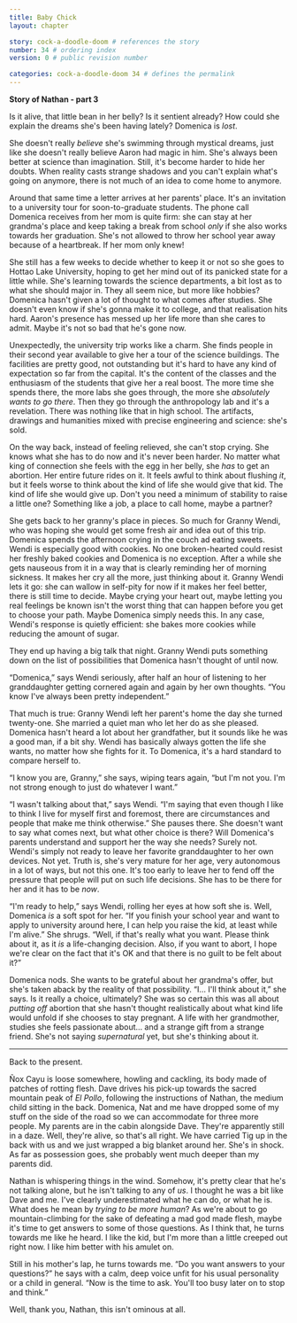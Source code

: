 ```yaml
---
title: Baby Chick
layout: chapter

story: cock-a-doodle-doom # references the story
number: 34 # ordering index
version: 0 # public revision number

categories: cock-a-doodle-doom 34 # defines the permalink
---
```

**Story of Nathan - part 3**

Is it alive, that little bean in her belly? Is it sentient already? How could she explain the dreams she's been having lately? Domenica is *lost*.

She doesn't really *believe* she's swimming through mystical dreams, just like she doesn't really believe Aaron had magic in him. She's always been better at science than imagination. Still, it's become harder to hide her doubts. When reality casts strange shadows and you can't explain what's going on anymore, there is not much of an idea to come home to anymore.

Around that same time a letter arrives at her parents' place. It's an invitation to a university tour for soon-to-graduate students. The phone call Domenica receives from her mom is quite firm: she can stay at her grandma's place and keep taking a break from school *only* if she also works towards her graduation. She's not allowed to throw her school year away because of a heartbreak. If her mom only knew!

She still has a few weeks to decide whether to keep it or not so she goes to Hottao Lake University, hoping to get her mind out of its panicked state for a little while. She's learning towards the science departments, a bit lost as to what she should major in. They all seem nice, but more like hobbies? Domenica hasn't given a lot of thought to what comes after studies. She doesn't even know if she's gonna make it to college, and that realisation hits hard. Aaron's presence has messed up her life more than she cares to admit. Maybe it's not so bad that he's gone now.

Unexpectedly, the university trip works like a charm. She finds people in their second year available to give her a tour of the science buildings. The facilities are pretty good, not outstanding but it's hard to have any kind of expectation so far from the capital. It's the content of the classes and the enthusiasm of the students that give her a real boost. The more time she spends there, the more labs she goes through, the more she *absolutely wants to go there*. Then they go through the anthropology lab and it's a revelation. There was nothing like that in high school. The artifacts, drawings and humanities mixed with precise engineering and science: she's sold.

On the way back, instead of feeling relieved, she can't stop crying. She knows what she has to do now and it's never been harder. No matter what king of connection she feels with the egg in her belly, she *has* to get an abortion. Her entire future rides on it. It feels awful to think about flushing *it*, but it feels worse to think about the kind of life she would give that kid. The kind of life she would give up. Don't you need a minimum of stability to raise a little one? Something like a job, a place to call home, maybe a partner?

She gets back to her granny's place in pieces. So much for Granny Wendi, who was hoping she would get some fresh air and idea out of this trip. Domenica spends the afternoon crying in the couch ad eating sweets. Wendi is especially good with cookies. No one broken-hearted could resist her freshly baked cookies and Domenica is no exception. After a while she gets nauseous from it in a way that is clearly reminding her of morning sickness. It makes her cry all the more, just thinking about it. Granny Wendi lets it go: she can wallow in self-pity for now if it makes her feel better, there is still time to decide. Maybe crying your heart out, maybe letting you real feelings be known isn't the worst thing that can happen before you get to choose your path. Maybe Domenica simply needs this. In any case, Wendi's response is quietly efficient: she bakes more cookies while reducing the amount of sugar.

They end up having a big talk that night. Granny Wendi puts something down on the list of possibilities that Domenica hasn't thought of until now.

“Domenica,” says Wendi seriously, after half an hour of listening to her granddaughter getting cornered again and again by her own thoughts. “You know I've always been pretty independent.”

That much is true: Granny Wendi left her parent's home the day she turned twenty-one. She married a quiet man who let her do as she pleased. Domenica hasn't heard a lot about her grandfather, but it sounds like he was a good man, if a bit shy. Wendi has basically always gotten the life she wants, no matter how she fights for it. To Domenica, it's a hard standard to compare herself to.

“I know you are, Granny,” she says, wiping tears again, “but I'm not you. I'm not strong enough to just do whatever I want.”

“I wasn't talking about that,” says Wendi. “I'm saying that even though I like to think I live for myself first and foremost, there are circumstances and people that make me think otherwise.” She pauses there. She doesn't want to say what comes next, but what other choice is there? Will Domenica's parents understand and support her the way she needs? Surely not. Wendi's simply not ready to leave her favorite granddaughter to her own devices. Not yet. Truth is, she's very mature for her age, very autonomous in a lot of ways, but not this one. It's too early to leave her to fend off the pressure that people will put on such life decisions. She has to be there for her and it has to be *now*.

“I'm ready to help,” says Wendi, rolling her eyes at how soft she is. Well, Domenica *is* a soft spot for her. “If you finish your school year and want to apply to university around here, I can help you raise the kid, at least while I'm alive.” She shrugs. “Well, if that's really what you want. Please think about it, as it *is* a life-changing decision. Also, if you want to abort, I hope we're clear on the fact that it's OK and that there is no guilt to be felt about it?”

Domenica nods. She wants to be grateful about her grandma's offer, but she's taken aback by the reality of that possibility. “I… I'll think about it,” she says. Is it really a choice, ultimately? She was so certain this was all about *putting off* abortion that she hasn't thought realistically about what kind life would unfold if she chooses to stay pregnant. A life with her grandmother, studies she feels passionate about… and a strange gift from a strange friend. She's not saying *supernatural* yet, but she's thinking about it.

***

Back to the present.

Ñox Cayu is loose somewhere, howling and cackling, its body made of patches of rotting flesh. Dave drives his pick-up towards the sacred mountain peak of *El Pollo*, following the instructions of Nathan, the medium child sitting in the back. Domenica, Nat and me have dropped some of my stuff on the side of the road so we can accommodate for three more people. My parents are in the cabin alongside Dave. They're apparently still in a daze. Well, they're alive, so that's all right. We have carried Tig up in the back with us and we just wrapped a big blanket around her. She's in shock. As far as possession goes, she probably went much deeper than my parents did.

Nathan is whispering things in the wind. Somehow, it's pretty clear that he's not talking alone, but he isn't talking to any of *us*. I thought he was a bit like Dave and me. I've clearly underestimated what he can do, or what he is. What does he mean by *trying to be more human*? As we're about to go mountain-climbing for the sake of defeating a mad god made flesh, maybe it's time to get answers to some of those questions. As I think that, he turns towards me like he heard. I like the kid, but I'm more than a little creeped out right now. I like him better with his amulet on.

Still in his mother's lap, he turns towards me. “Do you want answers to your questions?” he says with a calm, deep voice unfit for his usual personality or a child in general. “Now is the time to ask. You'll too busy later on to stop and think.”

Well, thank you, Nathan, this isn't ominous at all.
